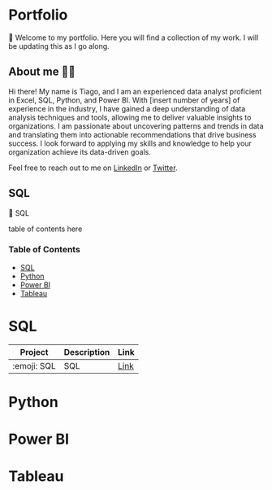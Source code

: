 # Portfolio

 :mage: Welcome to my portfolio. Here you will find a collection of my work. I will be updating this as I go along.

## About me :technologist:

Hi there! My name is Tiago, and I am an experienced data analyst proficient in Excel, SQL, Python, and Power BI. With [insert number of years] of experience in the industry, I have gained a deep understanding of data analysis techniques and tools, allowing me to deliver valuable insights to organizations. I am passionate about uncovering patterns and trends in data and translating them into actionable recommendations that drive business success. I look forward to applying my skills and knowledge to help your organization achieve its data-driven goals.

Feel free to reach out to me on [LinkedIn](https://www.linkedin.com/in/tiago-gingeira/) or [Twitter](https://twitter.com/tgingeira).


## SQL
:unicorn: SQL

table of contents here

### Table of Contents

- [SQL](#sql)
- [Python](#python)
- [Power BI](#power-bi)
- [Tableau](#tableau)

# SQL

| Project | Description | Link |
| --- | --- | --- |
| :emoji: SQL | SQL | [Link](https://github.com/tgingeira/SQL/blob/main/sql_01.ipynb) |


# Python

# Power BI

# Tableau

